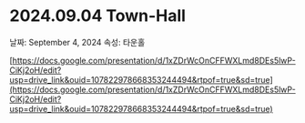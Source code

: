 # 2024.09.04 Town-Hall

날짜: September 4, 2024
속성: 타운홀

[https://docs.google.com/presentation/d/1xZDrWcOnCFFWXLmd8DEs5lwP-CiKj2oH/edit?usp=drive_link&ouid=107822978668353244494&rtpof=true&sd=true](https://docs.google.com/presentation/d/1xZDrWcOnCFFWXLmd8DEs5lwP-CiKj2oH/edit?usp=drive_link&ouid=107822978668353244494&rtpof=true&sd=true)